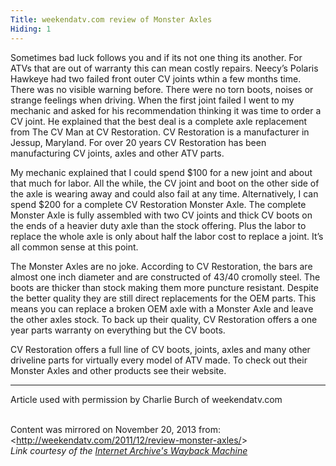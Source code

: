 ```yaml
---
Title: weekendatv.com review of Monster Axles
Hiding: 1
---
```


Sometimes bad luck follows you and if its not one thing its another. For ATVs that are out of warranty this can mean costly repairs. Neecy’s Polaris Hawkeye had two failed front outer CV joints wthin a few months time. There was no visible warning before. There were no torn boots, noises or strange feelings when driving. When the first joint failed I went to my mechanic and asked for his recommendation thinking it was time to order a CV joint. He explained that the best deal is a complete axle replacement from The CV Man at CV Restoration. CV Restoration is a manufacturer in Jessup, Maryland. For over 20 years CV Restoration has been manufacturing CV joints, axles and other ATV parts.

My mechanic explained that I could spend $100 for a new joint and about that much for labor. All the while, the CV joint and boot on the other side of the axle is wearing away and could also fail at any time. Alternatively, I can spend $200 for a complete CV Restoration Monster Axle. The complete Monster Axle is fully assembled with two CV joints and thick CV boots on the ends of a heavier duty axle than the stock offering. Plus the labor to replace the whole axle is only about half the labor cost to replace a joint. It’s all common sense at this point.

The Monster Axles are no joke. According to CV Restoration, the bars are almost one inch diameter and are constructed of 43/40 cromolly steel. The boots are thicker than stock making them more puncture resistant. Despite the better quality they are still direct replacements for the OEM parts. This means you can replace a broken OEM axle with a Monster Axle and leave the other axles stock. To back up their quality, CV Restoration offers a one year parts warranty on everything but the CV boots.

CV Restoration offers a full line of CV boots, joints, axles and many other driveline parts for virtually every model of ATV made. To check out their Monster Axles and other products see their website.

---

Article used with permission by Charlie Burch of weekendatv.com

<br>
<div class="clearfix"></div>

<div class="alert alert-info text-center">
    Content was mirrored on November 20, 2013 from:<br>
    &lt;<a href="https://web.archive.org/web/20141214145611/http://weekendatv.com/2011/12/review-monster-axles/">http://weekendatv.com/2011/12/review-monster-axles/</a>&gt;<br> 
    <em>Link courtesy of the <a href="https://web.archive.org">Internet Archive's Wayback Machine</a></em>
</div>
